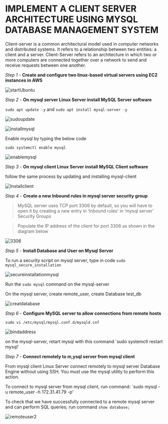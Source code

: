 # IMPLEMENT A CLIENT SERVER ARCHITECTURE USING MYSQL DATABASE MANAGEMENT SYSTEM 

Client-server is a common architectural model used in computer networks and distributed systems. It refers to a relationship between two entities: a client and a server.
Client-Server refers to an architecture in which two or more computers are connected together over a network to send and receive requests between one another.

*Step 1* - **Create and configure two linux-based virtual servers using EC2 instances in AWS**

![startUbuntu](https://github.com/Lummysloane/Devops-Project/assets/131771280/6c787225-a8d9-46ca-85e0-ac5dd5b650c2)

*Step 2* - **On mysql server Linux Server install MySQL Server software**

`sudo apt update -y` and `sudo apt install mysql-server -y`

![sudoupdate](https://github.com/Lummysloane/Devops-Project/assets/131771280/a28a0757-3f37-44b9-b90c-2df648e822f9)

![installmysql](https://github.com/Lummysloane/Devops-Project/assets/131771280/1ef2c0be-fba8-492a-b1ba-fe30101a3bab)

Enable mysql by typing the below code

`sudo systemctl enable mysql`

![enablemysql](https://github.com/Lummysloane/Devops-Project/assets/131771280/04a807ad-5058-4ac2-b5b1-8975b8ebe505)

*Step 3* - **On mysql client Linux Server install MySQL Client software**

follow the same process by updating and installing mysql-client

![Installclient](https://github.com/Lummysloane/Devops-Project/assets/131771280/d6605d5b-a74b-4a13-9450-b5d7e18f7f44)

*Step 4* - **Create a new Inbound rules in mysql server security group**

> MySQL server uses TCP port 3306 by default, so you will have to open it by creating a new entry in ‘Inbound rules’ in ‘mysql server’ Security Groups

> Populate the IP address of the client for port 3306 as shown in the diagram below

![3306](https://github.com/Lummysloane/Devops-Project/assets/131771280/d7d339f2-f7f2-4335-9e85-65afd81eb847)

*Step 5* - **Install Database and User on Mysql Server**

To run a security script on mysql server, type in code `sudo mysql_secure_installation`

![secureinstallationmysql](https://github.com/Lummysloane/Devops-Project/assets/131771280/18b0deb5-c836-41e2-ae62-d046478888d5)

Run the `sudo mysql` command on the mysql-server

On the mysql server, create remote_user, create Database test_db

![creatdatabase](https://github.com/Lummysloane/Devops-Project/assets/131771280/8d736cac-77f7-4030-8436-e959744fde62)

*Step 6* - **Configure MySQL server to allow connections from remote hosts**

`sudo vi /etc/mysql/mysql.conf.d/mysqld.cnf`

![bindaddress](https://github.com/Lummysloane/Devops-Project/assets/131771280/1268a60f-6114-4494-93e7-303290a530f7)

on the mysql-server, retart mysql with this command `sudo systemctl restart mysql'

*Step 7* - **Connect remotely to m,ysql server from mysql client**

From mysql client Linux Server connect remotely to mysql server Database Engine without using SSH. You must use the mysql utility to perform this action.

To connect to mysql server from mysql client, run command: `sudo mysql -u remote_user -h 172.31.41.79 -p'

To check that we have successfully connected to a remote mysql server and can perform SQL queries; run command `show database;`

![remoteuser2](https://github.com/Lummysloane/Devops-Project/assets/131771280/3aaee317-c86c-4664-9cce-3f364b2f9b3d)
















